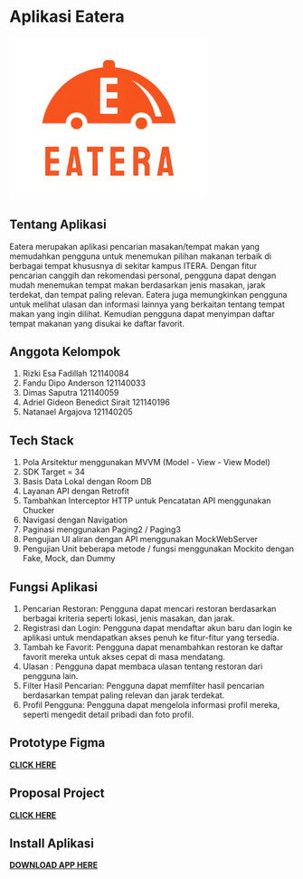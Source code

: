 # Aplikasi Eatera

<img src="https://github.com/121140084-Rizki-Esa-Fadillah/Tugas_Besar_PAM/blob/master/Image/Logo_Eatera_A.png" 
    width="350" 
    title="hover text">

## Tentang Aplikasi

Eatera merupakan aplikasi pencarian masakan/tempat makan yang memudahkan pengguna untuk menemukan pilihan makanan terbaik di berbagai tempat khususnya di sekitar kampus ITERA. Dengan fitur pencarian canggih dan rekomendasi personal, pengguna dapat dengan mudah menemukan tempat makan berdasarkan jenis masakan, jarak terdekat, dan tempat paling relevan. Eatera juga memungkinkan pengguna untuk melihat ulasan dan informasi lainnya yang berkaitan tentang tempat makan yang ingin dilihat. Kemudian pengguna dapat menyimpan daftar tempat makanan yang disukai ke daftar favorit. 

## Anggota Kelompok

1. Rizki Esa Fadillah		 	121140084
2. Fandu Dipo Anderson 		121140033
3. Dimas Saputra		 	121140059
4. Adriel Gideon Benedict Sirait 	121140196
5. Natanael Argajova 			121140205

## Tech Stack

1. Pola Arsitektur menggunakan MVVM (Model - View - View Model)
2. SDK Target = 34
3. Basis Data Lokal dengan Room DB
4. Layanan API dengan Retrofit
5. Tambahkan Interceptor HTTP untuk Pencatatan API menggunakan Chucker
6. Navigasi dengan Navigation
7. Paginasi menggunakan Paging2 / Paging3
8. Pengujian UI aliran dengan API menggunakan MockWebServer
9. Pengujian Unit beberapa metode / fungsi menggunakan Mockito dengan Fake, Mock, dan Dummy

## Fungsi Aplikasi

1. Pencarian Restoran: Pengguna dapat mencari restoran berdasarkan berbagai kriteria seperti lokasi, jenis masakan, dan jarak.
2. Registrasi dan Login: Pengguna dapat mendaftar akun baru dan login ke aplikasi untuk mendapatkan akses penuh ke fitur-fitur yang tersedia.
3. Tambah ke Favorit: Pengguna dapat menambahkan restoran ke daftar favorit mereka untuk akses cepat di masa mendatang.
4. Ulasan : Pengguna dapat membaca ulasan tentang restoran dari pengguna lain.
5. Filter Hasil Pencarian: Pengguna dapat memfilter hasil pencarian berdasarkan tempat paling relevan dan jarak terdekat.
6. Profil Pengguna: Pengguna dapat mengelola informasi profil mereka, seperti mengedit detail pribadi dan foto profil.

## Prototype Figma

<a href="https://www.figma.com/proto/WF0rkLw5Ki6mkdIJ7UXVwA/Eatera?node-id=303-134&t=90WzEpVRX7elrsdR-1&scaling=scale-down&page-id=0%3A1&starting-point-nodeid=3%3A8">**CLICK HERE**</a>

## Proposal Project

<a href="https://docs.google.com/document/d/13Jg5xCJ3fZYxtJTYXcIx0QeNXnEgRKMhCiLOqsB0mL8/edit?usp=sharing">**CLICK HERE**</a>

## Install Aplikasi

<a href="">**DOWNLOAD APP HERE**</a>
